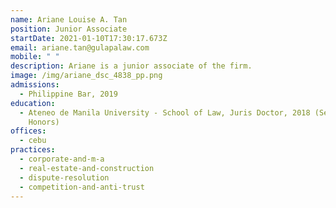 ```yaml
---
name: Ariane Louise A. Tan
position: Junior Associate
startDate: 2021-01-10T17:30:17.673Z
email: ariane.tan@gulapalaw.com
mobile: " "
description: Ariane is a junior associate of the firm.
image: /img/ariane_dsc_4838_pp.png
admissions:
  - Philippine Bar, 2019
education:
  - Ateneo de Manila University - School of Law, Juris Doctor, 2018 (Second
    Honors)
offices:
  - cebu
practices:
  - corporate-and-m-a
  - real-estate-and-construction
  - dispute-resolution
  - competition-and-anti-trust
---
```

